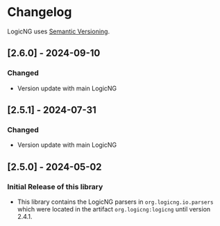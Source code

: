 # Changelog

LogicNG uses [Semantic Versioning](https://semver.org/spec/v2.0.0.html).

## [2.6.0] - 2024-09-10

### Changed
- Version update with main LogicNG


## [2.5.1] - 2024-07-31

### Changed
- Version update with main LogicNG
 

## [2.5.0] - 2024-05-02

### Initial Release of this library

- This library contains the LogicNG parsers in `org.logicng.io.parsers` which were located in the artifact `org.logicng:logicng` until version 2.4.1.
